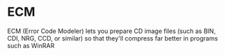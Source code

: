 # ECM
ECM (Error Code Modeler) lets you prepare CD image files (such as BIN, CDI, NRG, CCD, or similar) so that they'll compress far better in programs such as WinRAR
